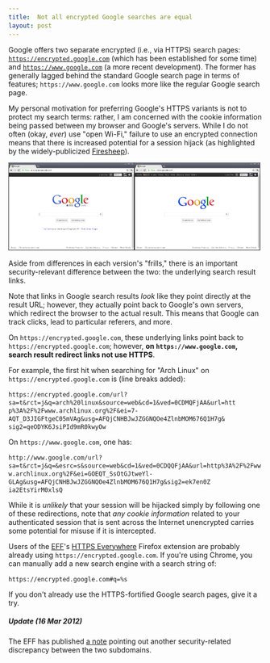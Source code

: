 ```yaml
---
title:  Not all encrypted Google searches are equal
layout: post
---
```

Google offers two separate encrypted (i.e., via HTTPS) search pages:
[`https://encrypted.google.com`][google_encrypted] (which has been established for some time) and
[`https://www.google.com`][google_www] (a more recent development). The former has generally lagged
behind the standard Google search page in terms of features; `https://www.google.com` looks more
like the regular Google search page.

My personal motivation for preferring Google's HTTPS variants is not to protect my search terms:
rather, I am concerned with the cookie information being passed between my browser and Google's
servers. While I do not often (okay, _ever_) use "open Wi-Fi," failure to use an encrypted
connection means that there is increased potential for a session hijack (as highlighted by the
widely-publicized [Firesheep][firesheep]).

<div class="imgs">
  <a href="/imgs/g_https_encrypted.png"><img src="/imgs/g_https_encrypted.png" width="250" height="174" /></a><a href="/imgs/g_https_www.png"><img src="/imgs/g_https_www.png" width="250" height="174" /></a>
</div>

Aside from differences in each version's "frills," there is an important security-relevant
difference between the two: the underlying search result links.

Note that links in Google search results _look_ like they point directly at the result URL; however,
they actually point back to Google's own servers, which redirect the browser to the actual result.
This means that Google can track clicks, lead to particular referers, and more.

On `https://encrypted.google.com`, these underlying links point back to
`https://encrypted.google.com`; however, **on `https://www.google.com`, search result redirect links
not use HTTPS**.

For example, the first hit when searching for "Arch Linux" on `https://encrypted.google.com` is
(line breaks added):

    https://encrypted.google.com/url?sa=t&rct=j&q=arch%20linux&source=web&cd=1&ved=0CDMQFjAA&url=htt
    p%3A%2F%2Fwww.archlinux.org%2F&ei=7-AQT_D3JIGFtgeC05mVAg&usg=AFQjCNHBJwJZGGNQOe4ZlnbMOM676Q1H7g&
    sig2=qeODYK6JsiPId9mR0kwyOw

On `https://www.google.com`, one has:

    http://www.google.com/url?sa=t&rct=j&q=&esrc=s&source=web&cd=1&ved=0CDQQFjAA&url=http%3A%2F%2Fww
    w.archlinux.org%2F&ei=GOEQT_SsOtGJtweYl-GLAg&usg=AFQjCNHBJwJZGGNQOe4ZlnbMOM676Q1H7g&sig2=ek7en0Z
    ia2EtsYirM0xlsQ

While it is _unlikely_ that your session will be hijacked simply by following one of these
redirections, note that _any cookie information_ related to your authenticated session that is sent
across the Internet unencrypted carries some potential for misuse if it is intercepted.

Users of the [EFF][eff]'s [HTTPS Everywhere][https_everywhere] Firefox extension are probably
already using `https://encrypted.google.com`. If you're using Chrome, you can manually add a new
search engine with a search string of:

    https://encrypted.google.com#q=%s

If you don't already use the HTTPS-fortified Google search pages, give it a try.

##### _Update (16 Mar 2012)_

The EFF has published [a note][eff_note] pointing out another security-related discrepancy between
the two subdomains.

[google_encrypted]: https://encrypted.google.com
[google_www]:       https://www.google.com
[firesheep]:        http://codebutler.com/firesheep
[eff]:              https://www.eff.org/
[https_everywhere]: https://www.eff.org/https-everywhere
[eff_note]:         https://www.eff.org/deeplinks/2011/10/google-encrypts-more-searches
